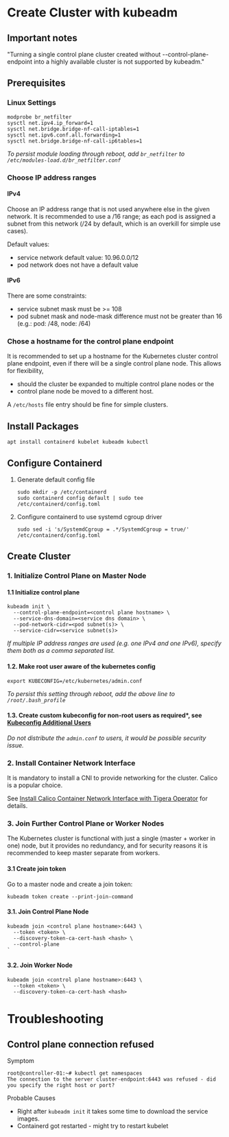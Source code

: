 # Create Cluster with kubeadm
## Important notes
"Turning a single control plane cluster created without --control-plane-endpoint into a highly available cluster is not supported by kubeadm."

## Prerequisites
### Linux Settings
```shell
modprobe br_netfilter
sysctl net.ipv4.ip_forward=1
sysctl net.bridge.bridge-nf-call-iptables=1
sysctl net.ipv6.conf.all.forwarding=1
sysctl net.bridge.bridge-nf-call-ip6tables=1  
```
*To persist module loading through reboot, add `br_netfilter` to `/etc/modules-load.d/br_netfilter.conf`*

### Choose IP address ranges
#### IPv4
Choose an IP address range that is not used anywhere else in the given network. It is recommended to use a /16 range;
as each pod is assigned a subnet from this network (/24 by default, which is an overkill for simple use cases).

Default values:
* service network default value: 10.96.0.0/12
* pod network does not have a default value

#### IPv6
There are some constraints:
* service subnet mask must be >= 108
* pod subnet mask and node-mask difference must not be greater than 16 (e.g.: pod: /48, node: /64)


### Chose a hostname for the control plane endpoint
It is recommended to set up a hostname for the Kubernetes cluster control plane endpoint, even if there will be a single
control plane node. This allows for flexibility, 
* should the cluster be expanded to multiple control plane nodes or the
* control plane node be moved to a different host.

A `/etc/hosts` file entry should be fine for simple clusters.

## Install Packages
```shell
apt install containerd kubelet kubeadm kubectl
```

## Configure Containerd
1. Generate default config file
   ```shell
   sudo mkdir -p /etc/containerd
   sudo containerd config default | sudo tee /etc/containerd/config.toml
   ```
2. Configure containerd to use systemd cgroup driver
   ```shell
   sudo sed -i 's/SystemdCgroup = .*/SystemdCgroup = true/' /etc/containerd/config.toml
   ```

## Create Cluster
### 1. Initialize Control Plane on Master Node
#### 1.1 Initialize control plane
 ```shell
 kubeadm init \
   --control-plane-endpoint=<control plane hostname> \
   --service-dns-domain=<service dns domain> \
   --pod-network-cidr=<pod subnet(s)> \
   --service-cidr=<service subnet(s)>
 ```

*If multiple IP address ranges are used (e.g. one IPv4 and one IPv6), specify them both as a comma separated list.*

#### 1.2. Make root user aware of the kubernetes config
```shell
export KUBECONFIG=/etc/kubernetes/admin.conf
```
*To persist this setting through reboot, add the above line to `/root/.bash_profile`*
#### 1.3. Create custom kubeconfig for non-root users as required*, see [Kubeconfig Additional Users](https://kubernetes.io/docs/tasks/administer-cluster/kubeadm/kubeadm-certs/#kubeconfig-additional-users)

*Do not distribute the `admin.conf` to users, it would be possible security issue.*

### 2. Install Container Network Interface
It is mandatory to install a CNI to provide networking for the cluster. Calico is a popular choice.

See [Install Calico Container Network Interface with Tigera Operator](../calico-network-interface/install-calico.md)
for details.

### 3. Join Further Control Plane or Worker Nodes
The Kubernetes cluster is functional with just a single (master + worker in one) node, but it provides no
redundancy, and for security reasons it is recommended to keep master separate from workers.

#### 3.1 Create join token
Go to a master node and create a join token:
```shell
kubeadm token create --print-join-command
```

#### 3.1. Join Control Plane Node
```shell
kubeadm join <control plane hostname>:6443 \
  --token <token> \
  --discovery-token-ca-cert-hash <hash> \
  --control-plane
`
```

#### 3.2. Join Worker Node
```shell
kubeadm join <control plane hostname>:6443 \
  --token <token> \
  --discovery-token-ca-cert-hash <hash>
```

# Troubleshooting
## Control plane connection refused
Symptom
```shell
root@controller-01:~# kubectl get namespaces 
The connection to the server cluster-endpoint:6443 was refused - did you specify the right host or port?
```
Probable Causes
* Right after `kubeadm init` it takes some time to download the service images.
* Containerd got restarted - might try to restart kubelet